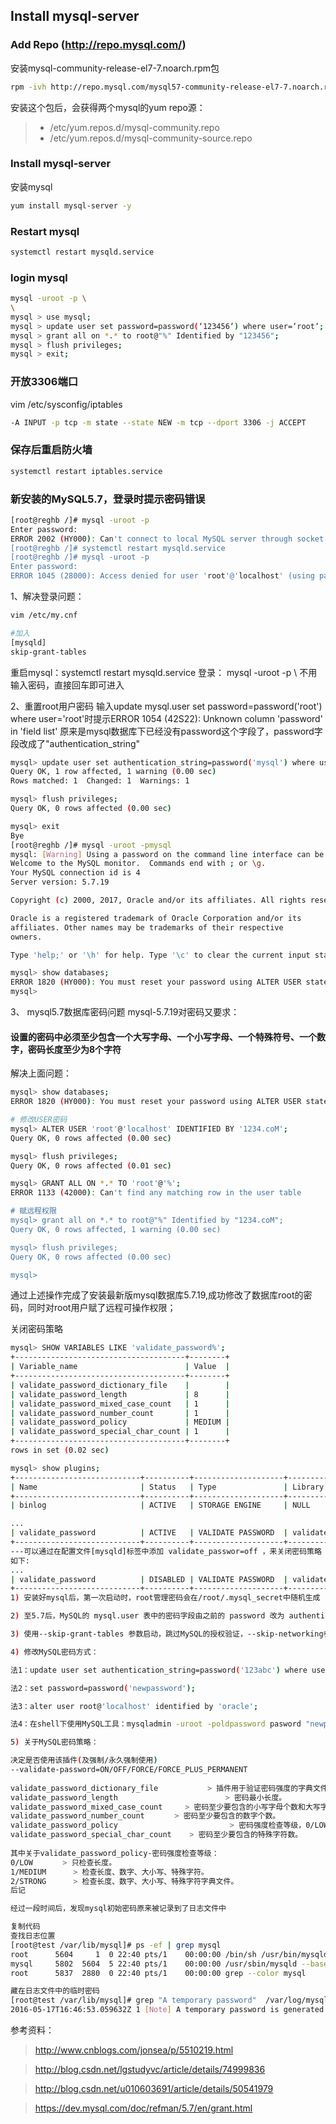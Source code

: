 ## Install mysql-server

### Add Repo (http://repo.mysql.com/)
安装mysql-community-release-el7-7.noarch.rpm包
```sh
rpm -ivh http://repo.mysql.com/mysql57-community-release-el7-7.noarch.rpm
```
安装这个包后，会获得两个mysql的yum repo源：
>* /etc/yum.repos.d/mysql-community.repo
>* /etc/yum.repos.d/mysql-community-source.repo

### Install mysql-server
安装mysql
```sh
yum install mysql-server -y
```

### Restart mysql
```sh
systemctl restart mysqld.service
```

### login mysql
```sh
mysql -uroot -p \
\
mysql > use mysql;
mysql > update user set password=password(‘123456‘) where user=‘root‘;
mysql > grant all on *.* to root@"%" Identified by "123456";
mysql > flush privileges;
mysql > exit;
```

### 开放3306端口

vim /etc/sysconfig/iptables
```sh
-A INPUT -p tcp -m state --state NEW -m tcp --dport 3306 -j ACCEPT
```

### 保存后重启防火墙
```sh
systemctl restart iptables.service
```
### 新安装的MySQL5.7，登录时提示密码错误
```sh
[root@reghb /]# mysql -uroot -p
Enter password: 
ERROR 2002 (HY000): Can't connect to local MySQL server through socket '/var/lib/mysql/mysql.sock' (2)
[root@reghb /]# systemctl restart mysqld.service 
[root@reghb /]# mysql -uroot -p
Enter password: 
ERROR 1045 (28000): Access denied for user 'root'@'localhost' (using password: NO)
```

1、解决登录问题：
```sh
vim /etc/my.cnf

#加入
[mysqld]
skip-grant-tables
```
重启mysql：systemctl restart mysqld.service 
登录： mysql -uroot -p \ 不用输入密码，直接回车即可进入

2、重置root用户密码
 输入update mysql.user  set password=password('root') where user='root'时提示ERROR 1054 (42S22): Unknown column 'password' in 'field list'
 原来是mysql数据库下已经没有password这个字段了，password字段改成了"authentication_string"
 ```sh
mysql> update user set authentication_string=password('mysql') where user='root';
Query OK, 1 row affected, 1 warning (0.00 sec)
Rows matched: 1  Changed: 1  Warnings: 1

mysql> flush privileges;
Query OK, 0 rows affected (0.00 sec)

mysql> exit
Bye
[root@reghb /]# mysql -uroot -pmysql
mysql: [Warning] Using a password on the command line interface can be insecure.
Welcome to the MySQL monitor.  Commands end with ; or \g.
Your MySQL connection id is 4
Server version: 5.7.19

Copyright (c) 2000, 2017, Oracle and/or its affiliates. All rights reserved.

Oracle is a registered trademark of Oracle Corporation and/or its
affiliates. Other names may be trademarks of their respective
owners.

Type 'help;' or '\h' for help. Type '\c' to clear the current input statement.

mysql> show databases;
ERROR 1820 (HY000): You must reset your password using ALTER USER statement before executing this statement.
mysql>
 
 ```
 3、 mysql5.7数据库密码问题 
 mysql-5.7.19对密码又要求：
 #### 设置的密码中必须至少包含一个大写字母、一个小写字母、一个特殊符号、一个数字，密码长度至少为8个字符
 解决上面问题：
 ```sh
 mysql> show databases;
ERROR 1820 (HY000): You must reset your password using ALTER USER statement before executing this statement.

# 修改USER密码
mysql> ALTER USER 'root'@'localhost' IDENTIFIED BY '1234.coM';
Query OK, 0 rows affected (0.00 sec)

mysql> flush privileges;
Query OK, 0 rows affected (0.01 sec)

mysql> GRANT ALL ON *.* TO 'root'@'%';
ERROR 1133 (42000): Can't find any matching row in the user table

# 赋远程权限
mysql> grant all on *.* to root@"%" Identified by "1234.coM";
Query OK, 0 rows affected, 1 warning (0.00 sec)

mysql> flush privileges;
Query OK, 0 rows affected (0.00 sec)

mysql>
 ```
通过上述操作完成了安装最新版mysql数据库5.7.19,成功修改了数据库root的密码，同时对root用户赋了远程可操作权限；
 
关闭密码策略
```sh
mysql> SHOW VARIABLES LIKE 'validate_password%';
+--------------------------------------+--------+
| Variable_name                        | Value  |
+--------------------------------------+--------+
| validate_password_dictionary_file    |        |
| validate_password_length             | 8      |
| validate_password_mixed_case_count   | 1      |
| validate_password_number_count       | 1      |
| validate_password_policy             | MEDIUM |
| validate_password_special_char_count | 1      |
+--------------------------------------+--------+
rows in set (0.02 sec) 

mysql> show plugins;
+----------------------------+----------+--------------------+----------------------+-------------+
| Name                       | Status   | Type               | Library              | License     |
+----------------------------+----------+--------------------+----------------------+-------------+
| binlog                     | ACTIVE   | STORAGE ENGINE     | NULL                 | PROPRIETARY |

...
| validate_password          | ACTIVE   | VALIDATE PASSWORD  | validate_password.so | PROPRIETARY |
+----------------------------+----------+--------------------+----------------------+-------------+
---可以通过在配置文件[mysqld]标签中添加 validate_passwor=off ，来关闭密码策略
如下:
...
| validate_password          | DISABLED | VALIDATE PASSWORD  | validate_password.so | PROPRIETARY |
+----------------------------+----------+--------------------+----------------------+-------------+
1) 安装好mysql后，第一次启动时，root管理密码会在/root/.mysql_secret中随机生成

2) 至5.7后，MySQL的 mysql.user 表中的密码字段由之前的 password 改为 authentication_string

3) 使用--skip-grant-tables 参数启动，跳过MySQL的授权验证，--skip-networking参数，跳过远程登录

4) 修改MySQL密码方式：

法1：update user set authentication_string=password('123abc') where user='root';

法2：set password=password('newpassword');

法3：alter user root@'localhost' identified by 'oracle';

法4：在shell下使用MySQL工具：mysqladmin -uroot -poldpassword pasword "newpassword"

5) 关于MySQL密码策略：

决定是否使用该插件(及强制/永久强制使用)
--validate-password=ON/OFF/FORCE/FORCE_PLUS_PERMANENT
 
validate_password_dictionary_file           > 插件用于验证密码强度的字典文件路径。
validate_password_length                        > 密码最小长度。
validate_password_mixed_case_count     > 密码至少要包含的小写字母个数和大写字母个数。
validate_password_number_count　　　　> 密码至少要包含的数字个数。
validate_password_policy                         > 密码强度检查等级，0/LOW、1/MEDIUM、2/STRONG。
validate_password_special_char_count    > 密码至少要包含的特殊字符数。
 
其中关于validate_password_policy-密码强度检查等级：
0/LOW　　　　> 只检查长度。
1/MEDIUM      > 检查长度、数字、大小写、特殊字符。
2/STRONG      > 检查长度、数字、大小写、特殊字符字典文件。
后记

经过一段时间后，发现mysql初始密码原来被记录到了日志文件中

复制代码
查找日志位置
[root@test /var/lib/mysql]# ps -ef | grep mysql
root      5604     1  0 22:40 pts/1    00:00:00 /bin/sh /usr/bin/mysqld_safe --datadir=/var/lib/mysql --socket=/var/lib/mysql/mysql.sock --pid-file=/var/run/mysqld/mysqld.pid --basedir=/usr --user=mysql
mysql     5802  5604  5 22:40 pts/1    00:00:00 /usr/sbin/mysqld --basedir=/usr --datadir=/var/lib/mysql --plugin-dir=/usr/lib64/mysql/plugin --user=mysql --log-error=/var/log/mysqld.log --pid-file=/var/run/mysqld/mysqld.pid --socket=/var/lib/mysql/mysql.sock
root      5837  2880  0 22:40 pts/1    00:00:00 grep --color mysql

藏在日志文件中的临时密码
[root@test /var/lib/mysql]# grep "A temporary password"  /var/log/mysqld.log 
2016-05-17T16:46:53.059632Z 1 [Note] A temporary password is generated for root@localhost: +wGVA#to(4tu
```
 
 参考资料：
 > http://www.cnblogs.com/jonsea/p/5510219.html
 
 > http://blog.csdn.net/lgstudyvc/article/details/74999836
 
 > http://blog.csdn.net/u010603691/article/details/50541979
 
 > https://dev.mysql.com/doc/refman/5.7/en/grant.html
 
